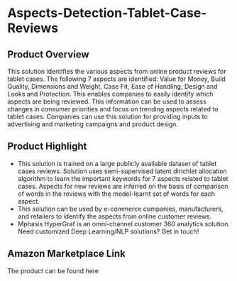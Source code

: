 # Aspects-Detection-Tablet-Case-Reviews

## Product Overview
This solution identifies the various aspects from online product reviews for tablet cases. The following 7 aspects are identified: Value for Money, Build Quality, Dimensions and Weight, Case Fit, Ease of Handling, Design and Looks and Protection. This enables companies to easily identify which aspects are being reviewed. This information can be used to assess changes in consumer priorities and focus on trending aspects related to tablet cases. Companies can use this solution for providing inputs to advertising and marketing campaigns and product design.

## Product Highlight
* This solution is trained on a large publicly available dataset of tablet cases reviews. Solution uses semi-supervised latent dirichlet allocation algorithm to learn the important keywords for 7 aspects related to tablet cases. Aspects for new reviews are inferred on the basis of comparison of words in the reviews with the model-learnt set of words for each aspect.
* This solution can be used by e-commerce companies, manufacturers, and retailers to identify the aspects from online customer reviews.
* Mphasis HyperGraf is an omni-channel customer 360 analytics solution. Need customized Deep Learning/NLP solutions? Get in touch!

## Amazon Marketplace Link
The product can be found here
